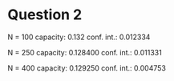 # Question 2


N = 100
capacity:		0.132
conf. int.:	0.012334

N = 250
capacity:		0.128400
conf. int.:	0.011331

N = 400
capacity:		0.129250
conf. int.:	0.004753